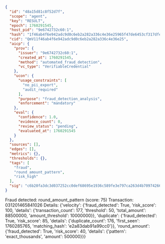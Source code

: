 ```json
{
  "id": "48a15d81c8f52d7f",
  "scope": "agent",
  "key": "RESULT",
  "epoch": 1760291545,
  "host_pid": "9e6742732c60:1",
  "hash": "1f46ab4f6e942adc9d0c6eb2a282a336c4e36e25965f47de6453cf317dfec53d",
  "cid": "QmV11f46ab4f6e942adc9d0c6eb2a282a336c4e36e25",
  "aicp": {
    "prov": {
      "issuer": "9e6742732c60:1",
      "created_at": 1760291545,
      "method": "automated_fraud_detection",
      "vc_type": "VerifiableCredential"
    },
    "ucon": {
      "usage_constraints": [
        "no_pii_export",
        "audit_required"
      ],
      "purpose": "fraud_detection_analysis",
      "enforcement": "mandatory"
    },
    "eval": {
      "confidence": 1.0,
      "evidence_count": 0,
      "review_status": "pending",
      "evaluated_at": 1760291545
    }
  },
  "sources": [],
  "edges": [],
  "metrics": {},
  "thresholds": {},
  "tags": [
    "fraud",
    "round_amount_pattern",
    "risk_high"
  ],
  "sig": "c6b20fa3dc3d037252cc0def68695e1936c589fe3e797ca263d4b7097426613c"
}
```

Fraud detected: round_amount_pattern (score: 75)
Transaction: 031201465841026
Details: {'velocity': {'fraud_detected': True, 'risk_score': 100, 'details': {'transaction_count': 177, 'threshold': 50, 'total_amount': 88500000, 'amount_threshold': 10000000}}, 'duplicate': {'fraud_detected': True, 'risk_score': 85, 'details': {'duplicate_count': 176, 'first_seen': 1760285765, 'matching_hash': 'e2a83dab91a99cc0'}}, 'round_amount': {'fraud_detected': True, 'risk_score': 40, 'details': {'pattern': 'exact_thousands', 'amount': 500000}}}